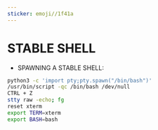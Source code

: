 ```yaml
---
sticker: emoji//1f41a
---
```


# STABLE SHELL

* SPAWNING A STABLE SHELL:

```bash
python3 -c 'import pty;pty.spawn("/bin/bash")'
/usr/bin/script -qc /bin/bash /dev/null
CTRL + Z
stty raw -echo; fg
reset xterm
export TERM=xterm
export BASH=bash
```
